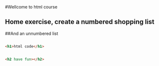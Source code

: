 #Wellcome to html course

## Home exercise, create a numbered shopping list
##And an unnumbered list

```html

<h1>html code</h1>


<h2 have fun></h2>
````
